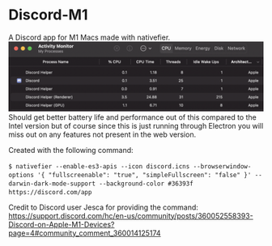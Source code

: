 # Discord-M1
A Discord app for M1 Macs made with nativefier.
![Screenshot of activity monitor](https://github.com/17hoehbr/Discord-M1/blob/main/activity%20monitor.png)
Should get better battery life and performance out of this compared to the Intel version but of course since this is just running through Electron you will miss out on any features not present in the web version.

Created with the following command:

```$ nativefier --enable-es3-apis --icon discord.icns --browserwindow-options '{ "fullscreenable": "true", "simpleFullscreen": "false" }' --darwin-dark-mode-support --background-color #36393f https://discord.com/app```

Credit to Discord user Jesca for providing the command: https://support.discord.com/hc/en-us/community/posts/360052558393-Discord-on-Apple-M1-Devices?page=4#community_comment_360014125174
